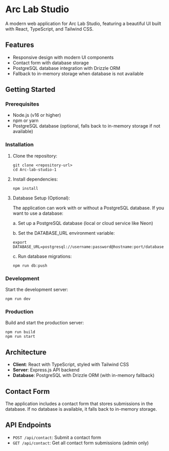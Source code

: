 # Arc Lab Studio

A modern web application for Arc Lab Studio, featuring a beautiful UI built with React, TypeScript, and Tailwind CSS.

## Features

- Responsive design with modern UI components
- Contact form with database storage
- PostgreSQL database integration with Drizzle ORM
- Fallback to in-memory storage when database is not available

## Getting Started

### Prerequisites

- Node.js (v16 or higher)
- npm or yarn
- PostgreSQL database (optional, falls back to in-memory storage if not available)

### Installation

1. Clone the repository:
   ```
   git clone <repository-url>
   cd Arc-lab-studio-1
   ```

2. Install dependencies:
   ```
   npm install
   ```

3. Database Setup (Optional):
   
   The application can work with or without a PostgreSQL database. If you want to use a database:

   a. Set up a PostgreSQL database (local or cloud service like Neon)
   
   b. Set the DATABASE_URL environment variable:
   ```
   export DATABASE_URL=postgresql://username:password@hostname:port/database
   ```
   
   c. Run database migrations:
   ```
   npm run db:push
   ```

### Development

Start the development server:
```
npm run dev
```

### Production

Build and start the production server:
```
npm run build
npm run start
```

## Architecture

- **Client**: React with TypeScript, styled with Tailwind CSS
- **Server**: Express.js API backend
- **Database**: PostgreSQL with Drizzle ORM (with in-memory fallback)

## Contact Form

The application includes a contact form that stores submissions in the database. If no database is available, it falls back to in-memory storage.

## API Endpoints

- `POST /api/contact`: Submit a contact form
- `GET /api/contact`: Get all contact form submissions (admin only)

